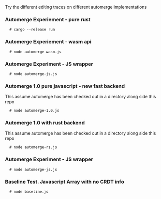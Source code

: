 
Try the different editing traces on different automerge implementations

### Automerge Experiement - pure rust

  ```code
    # cargo --release run
  ```

### Automerge Experiement - wasm api

  ```code
    # node automerge-wasm.js
  ```

### Automerge Experiment - JS wrapper

  ```code
    # node automerge-js.js
  ```

### Automerge 1.0 pure javascript - new fast backend

This assume automerge has been checked out in a directory along side this repo

  ```code
    # node automerge-1.0.js
  ```

### Automerge 1.0 with rust backend

This assume automerge has been checked out in a directory along side this repo

  ```code
    # node automerge-rs.js
  ```

### Automerge Experiment - JS wrapper

  ```code
    # node automerge-js.js
  ```

### Baseline Test.  Javascript Array with no CRDT info

  ```code
    # node baseline.js
  ```

